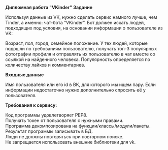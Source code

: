 <b>Дипломная работа "VKinder"</b>
<b>Задание</b>

Используя данные из VK, нужно сделать сервис намного лучше, чем Tinder, а именно: чат-бота “VKinder”. Бот должен искать людей, подходящих под условия, на основании информации о пользователе из VK:

Возраст,
пол,
город,
семейное положение.
У тех людей, которые подошли по требованиям пользователю, получать топ-3 популярных фотографии профиля и отправлять их пользователю в чат вместе со ссылкой на найденного человека.
Популярность определяется по количеству лайков и комментариев.

<b>Входные данные</b>

Имя пользователя или его id в ВК, для которого мы ищем пару. Если информации недостаточно нужно дополнительно спросить её у пользователя.

<b>Требования к сервису:</b>

Код программы удовлетворяет PEP8.<br>
Получать токен от пользователя с нужными правами.<br>
Программа декомпозирована на функции/классы/модули/пакеты.<br>
Результат программы записывать в БД.<br>
Люди не должны повторяться при повторном поиске.<br>
Не запрещается использовать внешние библиотеки для vk.<br>
